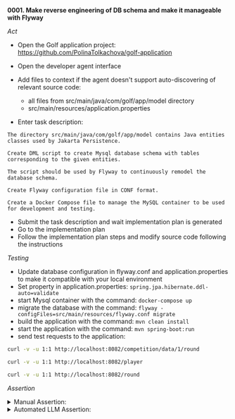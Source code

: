 **0001. Make reverse engineering of DB schema and make it manageable with Flyway**

*Act*

- Open the Golf application project:
https://github.com/PolinaTolkachova/golf-application

- Open the developer agent interface
- Add files to context if the agent doesn't support auto-discovering of relevant source code:
    - all files from src/main/java/com/golf/app/model directory
    - src/main/resources/application.properties
- Enter task description:

```
The directory src/main/java/com/golf/app/model contains Java entities classes used by Jakarta Persistence.

Create DML script to create Mysql database schema with tables corresponding to the given entities.

The script should be used by Flyway to continuously remodel the database schema.

Create Flyway configuration file in CONF format.

Create a Docker Compose file to manage the MySQL container to be used for development and testing.
```

- Submit the task description and wait implementation plan is generated
- Go to the implementation plan
- Follow the implementation plan steps and modify source code following the instructions

*Testing*

- Update database configuration in flyway.conf and application.properties to make it compatible with your local environment
- Set property in application.properties: `spring.jpa.hibernate.ddl-auto=validate`
- start Mysql container with the command: `docker-compose up`
- migrate the database with the command: `flyway -configFiles=src/main/resources/flyway.conf migrate`
- build the application with the command: `mvn clean install`
- start the application with the command: `mvn spring-boot:run`
- send test requests to the application:

```bash
curl -v -u 1:1 http://localhost:8082/competition/data/1/round

curl -v -u 1:1 http://localhost:8082/player

curl -v -u 1:1 http://localhost:8082/round
```

*Assertion*

<details>
<summary>Manual Assertion:</summary>

- assert that DB initialization migration script is created. Sample script name: src/main/resources/db/migration/V1__Initial_Schema.sql
- assert that DB initialization script contains correct table definitions for all entities.
- assert that src/main/resources/flyway.conf is created. Sample:

```properties
# flyway.conf

flyway.url=jdbc:mysql://localhost:3306/golf_app?allowPublicKeyRetrieval
flyway.user=root
flyway.password=yourpassword
flyway.schemas=public
flyway.locations=filesystem:src/main/resources/db/migration
```

- assert that docker-compose.yml file is created

```
version: '3.8'

services:
  mysql:
    image: mysql:8.0
    container_name: golf_mysql
    environment:
      MYSQL_ROOT_PASSWORD: rootpassword
      MYSQL_DATABASE: golf_db
    ports:
      - "3306:3306"
    volumes:
      - mysql_data:/var/lib/mysql

volumes:
  mysql_data:
```

- make sure the Mysql container has started without errors
- make sure the application has been built without errors
- make sure the application has started, no errors are reported in log
- make sure the application responds to the test requests without server error (500–599)

</details>

<details>
<summary>Automated LLM Assertion:</summary>

Make evaluation following steps described in [auto-llm-eval README](../auto-llm-eval/README.md).

The following manual steps are required before running the evaluation (see [template](../auto-llm-eval/manual-output-include-template.md) ):
- Add output of `docker-compose up` to output.md.
- Add output of Flyway migration to output.md.
- Add output of `mvn clean install` to output.md.
- Add output of `mvn spring-boot:run` to output.md.
- Add output of the test requests to output.md.

</details>